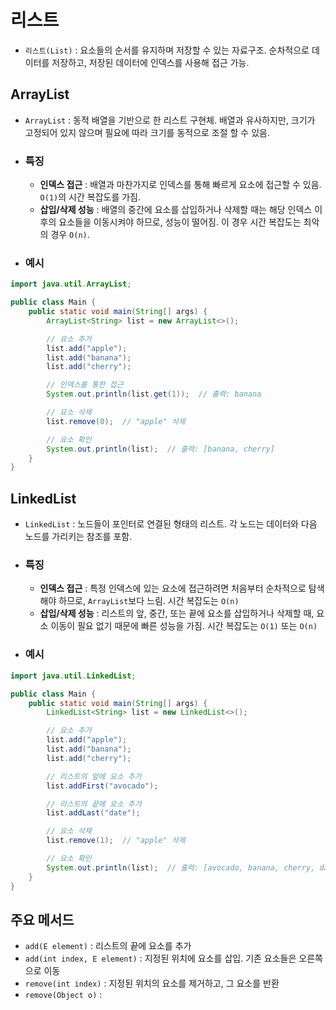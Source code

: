# 리스트
- `리스트(List)` : 요소들의 순서를 유지하며 저장할 수 있는 자료구조. 순차적으로 데이터를 저장하고, 저장된 데이터에 인덱스를 사용해 접근 가능.

## ArrayList
- `ArrayList` : 동적 배열을 기반으로 한 리스트 구현체. 배열과 유사하지만, 크기가 고정되어 있지 않으며 필요에 따라 크기를 동적으로 조절 할 수 있음.
- ### 특징
  - **인덱스 접근** : 배열과 마찬가지로 인덱스를 통해 빠르게 요소에 접근할 수 있음. `O(1)`의 시간 복잡도를 가짐.
  - **삽입/삭제 성능** : 배열의 중간에 요소를 삽입하거나 삭제할 때는 해당 인덱스 이후의 요소들을 이동시켜야 하므로, 성능이 떨어짐. 이 경우 시간 복잡도는 최악의 경우 `O(n)`.

- ### 예시
```java
import java.util.ArrayList;

public class Main {
    public static void main(String[] args) {
        ArrayList<String> list = new ArrayList<>();

        // 요소 추가
        list.add("apple");
        list.add("banana");
        list.add("cherry");

        // 인덱스를 통한 접근
        System.out.println(list.get(1));  // 출력: banana

        // 요소 삭제
        list.remove(0);  // "apple" 삭제

        // 요소 확인
        System.out.println(list);  // 출력: [banana, cherry]
    }
}
```

## LinkedList
- `LinkedList` : 노드들이 포인터로 연결된 형태의 리스트. 각 노드는 데이터와 다음 노드를 가리키는 참조를 포함.
- ### 특징
  - **인덱스 접근** : 특정 인덱스에 있는 요소에 접근하려면 처음부터 순차적으로 탐색해야 하므로, `ArrayList`보다 느림. 시간 복잡도는 `O(n)`
  - **삽입/삭제 성능** : 리스트의 앞, 중간, 또는 끝에 요소를 삽입하거나 삭제할 때, 요소 이동이 필요 없기 때문에 빠른 성능을 가짐. 시간 복잡도는 `O(1)` 또는 `O(n)`

- ### 예시
```java
import java.util.LinkedList;

public class Main {
    public static void main(String[] args) {
        LinkedList<String> list = new LinkedList<>();

        // 요소 추가
        list.add("apple");
        list.add("banana");
        list.add("cherry");

        // 리스트의 앞에 요소 추가
        list.addFirst("avocado");

        // 리스트의 끝에 요소 추가
        list.addLast("date");

        // 요소 삭제
        list.remove(1);  // "apple" 삭제

        // 요소 확인
        System.out.println(list);  // 출력: [avocado, banana, cherry, date]
    }
}
```

## 주요 메서드
- `add(E element)` : 리스트의 끝에 요소를 추가
- `add(int index, E element)` : 지정된 위치에 요소를 삽입. 기존 요소들은 오른쪽으로 이동
- `remove(int index)` : 지정된 위치의 요소를 제거하고, 그 요소를 반환
- `remove(Object o)` : 